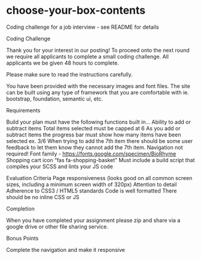 # choose-your-box-contents
Coding challenge for a job interview - see README for details

Coding Challenge

Thank you for your interest in our posting!  To proceed onto the next round we require all applicants to complete a small coding challenge.  All applicants we be given 48 hours to complete.  

Please make sure to read the instructions carefully.

You have been provided with the necessary images and font files.  The site can be built using any type of framework that you are comfortable with ie. bootstrap, foundation, semantic ui, etc.

Requirements

Build your plan must have the following functions built in...
Ability to add or subtract items
Total items selected must be capped at 6
As you add or subtract items the progress bar must show how many items have been selected ex. 3/6
When trying to add the 7th item there should be some user feedback to let them know they cannot add the 7th item.
Navigation not required!
Font family - https://fonts.google.com/specimen/BioRhyme
Shopping cart icon “fas fa-shopping-basket”
Must include a build script that compiles your SCSS and lints your JS code

Evaluation Criteria
Page responsiveness (looks good on all common screen sizes, including a minimum screen width of 320px)
Attention to detail
Adherence to CSS3 / HTML5 standards
Code is well formatted
There should be no inline CSS or JS


Completion

When you have completed your assignment please zip and share via a google drive or other file sharing service. 

Bonus Points

Complete the navigation and make it responsive 
